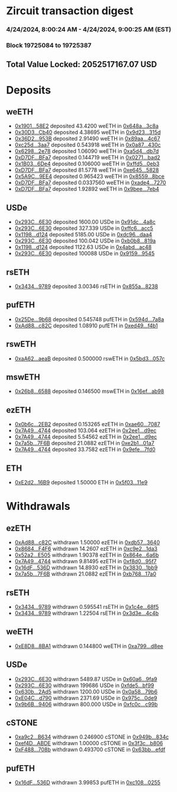 # Zircuit transaction digest
### 4/24/2024, 8:00:24 AM - 4/24/2024, 9:00:25 AM (EST)
### Block 19725084 to 19725387

## Total Value Locked: 2052517167.07 USD

# Deposits
## weETH
- [0x1901...58E2](https://etherscan.io/address/0x190116fBb26b8C72d52e32a99984B87865C058E2) deposited 43.4200 weETH in [0x648a...3c8a](https://etherscan.io/tx/0x190116fBb26b8C72d52e32a99984B87865C058E2)
- [0x30D3...Cb40](https://etherscan.io/address/0x30D348B17f5cC58463C8b79778C3F5e80390Cb40) deposited 4.38695 weETH in [0x9d23...315d](https://etherscan.io/tx/0x30D348B17f5cC58463C8b79778C3F5e80390Cb40)
- [0x36D2...953B](https://etherscan.io/address/0x36D2C9a2d75682BcD6404CE109601ff56F2f953B) deposited 2.91490 weETH in [0x89aa...4c67](https://etherscan.io/tx/0x36D2C9a2d75682BcD6404CE109601ff56F2f953B)
- [0xc25d...3aa7](https://etherscan.io/address/0xc25d35024Dd497D3825115828994Bb08D12a3aa7) deposited 0.543918 weETH in [0x0a87...430c](https://etherscan.io/tx/0xc25d35024Dd497D3825115828994Bb08D12a3aa7)
- [0x6298...2e78](https://etherscan.io/address/0x629898596DC5f16c31aF69382AB7985654332e78) deposited 1.06090 weETH in [0xa5d4...db7d](https://etherscan.io/tx/0x629898596DC5f16c31aF69382AB7985654332e78)
- [0xD7DF...BFa7](https://etherscan.io/address/0xD7DF7E085214743530afF339aFC420c7c720BFa7) deposited 0.144719 weETH in [0x0271...bad2](https://etherscan.io/tx/0xD7DF7E085214743530afF339aFC420c7c720BFa7)
- [0x1B03...6De4](https://etherscan.io/address/0x1B0383F2cCa1939827A65467F9d79aF00e316De4) deposited 0.106000 weETH in [0xffd5...0eb3](https://etherscan.io/tx/0x1B0383F2cCa1939827A65467F9d79aF00e316De4)
- [0xD7DF...BFa7](https://etherscan.io/address/0xD7DF7E085214743530afF339aFC420c7c720BFa7) deposited 81.5778 weETH in [0xe645...5828](https://etherscan.io/tx/0xD7DF7E085214743530afF339aFC420c7c720BFa7)
- [0x5A9C...9EE4](https://etherscan.io/address/0x5A9C734d86b596b381D042F63fe5FC98c7149EE4) deposited 0.965423 weETH in [0x8559...8bce](https://etherscan.io/tx/0x5A9C734d86b596b381D042F63fe5FC98c7149EE4)
- [0xD7DF...BFa7](https://etherscan.io/address/0xD7DF7E085214743530afF339aFC420c7c720BFa7) deposited 0.0337560 weETH in [0xade4...7270](https://etherscan.io/tx/0xD7DF7E085214743530afF339aFC420c7c720BFa7)
- [0xD7DF...BFa7](https://etherscan.io/address/0xD7DF7E085214743530afF339aFC420c7c720BFa7) deposited 1.92892 weETH in [0x9bee...7eb4](https://etherscan.io/tx/0xD7DF7E085214743530afF339aFC420c7c720BFa7)
## USDe
- [0x293C...6E30](https://etherscan.io/address/0x293C6937D8D82e05B01335F7B33FBA0c8e256E30) deposited 1600.00 USDe in [0x91dc...4a8c](https://etherscan.io/tx/0x293C6937D8D82e05B01335F7B33FBA0c8e256E30)
- [0x293C...6E30](https://etherscan.io/address/0x293C6937D8D82e05B01335F7B33FBA0c8e256E30) deposited 327.339 USDe in [0xffc6...acc5](https://etherscan.io/tx/0x293C6937D8D82e05B01335F7B33FBA0c8e256E30)
- [0x1198...d124](https://etherscan.io/address/0x119840Df868DF04F2f50897A7C78201451E4d124) deposited 5185.00 USDe in [0xdc96...daa4](https://etherscan.io/tx/0x119840Df868DF04F2f50897A7C78201451E4d124)
- [0x293C...6E30](https://etherscan.io/address/0x293C6937D8D82e05B01335F7B33FBA0c8e256E30) deposited 100.042 USDe in [0xb0b8...819a](https://etherscan.io/tx/0x293C6937D8D82e05B01335F7B33FBA0c8e256E30)
- [0x1198...d124](https://etherscan.io/address/0x119840Df868DF04F2f50897A7C78201451E4d124) deposited 1122.63 USDe in [0x4abd...ac48](https://etherscan.io/tx/0x119840Df868DF04F2f50897A7C78201451E4d124)
- [0x293C...6E30](https://etherscan.io/address/0x293C6937D8D82e05B01335F7B33FBA0c8e256E30) deposited 100088 USDe in [0x9159...9545](https://etherscan.io/tx/0x293C6937D8D82e05B01335F7B33FBA0c8e256E30)
## rsETH
- [0x3434...9789](https://etherscan.io/address/0x34349c5569e7B846c3558961552D2202760A9789) deposited 3.00346 rsETH in [0x855a...8238](https://etherscan.io/tx/0x34349c5569e7B846c3558961552D2202760A9789)
## pufETH
- [0x25De...9b68](https://etherscan.io/address/0x25De77fCC0207bD33873ba5C0B2e10aE6A989b68) deposited 0.545748 pufETH in [0x594d...7a8a](https://etherscan.io/tx/0x25De77fCC0207bD33873ba5C0B2e10aE6A989b68)
- [0xAd88...c82C](https://etherscan.io/address/0xAd88b04C8316bA080bDb148457Cd1b5B03F3c82C) deposited 1.08910 pufETH in [0xed49...f4b1](https://etherscan.io/tx/0xAd88b04C8316bA080bDb148457Cd1b5B03F3c82C)
## rswETH
- [0xaA62...aeaB](https://etherscan.io/address/0xaA62A7eA6042fb8c0a6118d424249ddFA1c1aeaB) deposited 0.500000 rswETH in [0x5bd3...057c](https://etherscan.io/tx/0xaA62A7eA6042fb8c0a6118d424249ddFA1c1aeaB)
## mswETH
- [0x26b8...6588](https://etherscan.io/address/0x26b814A9713A1AF88f49b639a9B656C09Ea56588) deposited 0.146500 mswETH in [0x16ef...ab98](https://etherscan.io/tx/0x26b814A9713A1AF88f49b639a9B656C09Ea56588)
## ezETH
- [0x0b6c...2EB2](https://etherscan.io/address/0x0b6c27693D0649b3aE016d3A0158FaC345b62EB2) deposited 0.153265 ezETH in [0xae60...7087](https://etherscan.io/tx/0x0b6c27693D0649b3aE016d3A0158FaC345b62EB2)
- [0x7A49...4744](https://etherscan.io/address/0x7A493Be5c2ce014cD049Bf178a1ac0Db1B434744) deposited 103.064 ezETH in [0x2ee1...d9ec](https://etherscan.io/tx/0x7A493Be5c2ce014cD049Bf178a1ac0Db1B434744)
- [0x7A49...4744](https://etherscan.io/address/0x7A493Be5c2ce014cD049Bf178a1ac0Db1B434744) deposited 5.54562 ezETH in [0x2ee1...d9ec](https://etherscan.io/tx/0x7A493Be5c2ce014cD049Bf178a1ac0Db1B434744)
- [0x7a5b...7F6B](https://etherscan.io/address/0x7a5ba60b928b7e2087725098371F03c01ccD7F6B) deposited 21.0882 ezETH in [0xe2b1...01a7](https://etherscan.io/tx/0x7a5ba60b928b7e2087725098371F03c01ccD7F6B)
- [0x7A49...4744](https://etherscan.io/address/0x7A493Be5c2ce014cD049Bf178a1ac0Db1B434744) deposited 33.7582 ezETH in [0x9efe...7fd0](https://etherscan.io/tx/0x7A493Be5c2ce014cD049Bf178a1ac0Db1B434744)
## ETH
- [0xE2d2...16B9](https://etherscan.io/address/0xE2d2b185878Fc176A244035B9188c3436A7B16B9) deposited 1.50000 ETH in [0x5f03...11e9](https://etherscan.io/tx/0xE2d2b185878Fc176A244035B9188c3436A7B16B9)
# Withdrawals
## ezETH
- [0xAd88...c82C](https://etherscan.io/address/0xAd88b04C8316bA080bDb148457Cd1b5B03F3c82C) withdrawn 1.50000 ezETH in [0xdb57...3640](https://etherscan.io/tx/0xAd88b04C8316bA080bDb148457Cd1b5B03F3c82C)
- [0x8684...F4F6](https://etherscan.io/address/0x868490398931ffEaD3c38d6D9aF71F4F06D3F4F6) withdrawn 14.2607 ezETH in [0xc9e2...1da3](https://etherscan.io/tx/0x868490398931ffEaD3c38d6D9aF71F4F06D3F4F6)
- [0x52a2...E505](https://etherscan.io/address/0x52a259aC0C04666fb0fE44eD1fD4b82FF0DcE505) withdrawn 1.90378 ezETH in [0x864e...6a6b](https://etherscan.io/tx/0x52a259aC0C04666fb0fE44eD1fD4b82FF0DcE505)
- [0x7A49...4744](https://etherscan.io/address/0x7A493Be5c2ce014cD049Bf178a1ac0Db1B434744) withdrawn 9.81495 ezETH in [0xf8d0...95f7](https://etherscan.io/tx/0x7A493Be5c2ce014cD049Bf178a1ac0Db1B434744)
- [0x16dF...536D](https://etherscan.io/address/0x16dFb5F432d72D11CB357e6564cF9337fcB0536D) withdrawn 14.8930 ezETH in [0x3830...1bb9](https://etherscan.io/tx/0x16dFb5F432d72D11CB357e6564cF9337fcB0536D)
- [0x7a5b...7F6B](https://etherscan.io/address/0x7a5ba60b928b7e2087725098371F03c01ccD7F6B) withdrawn 21.0882 ezETH in [0xb768...17a0](https://etherscan.io/tx/0x7a5ba60b928b7e2087725098371F03c01ccD7F6B)
## rsETH
- [0x3434...9789](https://etherscan.io/address/0x34349c5569e7B846c3558961552D2202760A9789) withdrawn 0.595541 rsETH in [0x1c4e...68f5](https://etherscan.io/tx/0x34349c5569e7B846c3558961552D2202760A9789)
- [0x3434...9789](https://etherscan.io/address/0x34349c5569e7B846c3558961552D2202760A9789) withdrawn 1.22504 rsETH in [0x3d3e...4c4b](https://etherscan.io/tx/0x34349c5569e7B846c3558961552D2202760A9789)
## weETH
- [0xE8D8...8BA1](https://etherscan.io/address/0xE8D81aF086258Ef001428D9a64C3B29cAB7a8BA1) withdrawn 0.144800 weETH in [0xa799...d8ee](https://etherscan.io/tx/0xE8D81aF086258Ef001428D9a64C3B29cAB7a8BA1)
## USDe
- [0x293C...6E30](https://etherscan.io/address/0x293C6937D8D82e05B01335F7B33FBA0c8e256E30) withdrawn 5489.87 USDe in [0x60a6...9fa9](https://etherscan.io/tx/0x293C6937D8D82e05B01335F7B33FBA0c8e256E30)
- [0x293C...6E30](https://etherscan.io/address/0x293C6937D8D82e05B01335F7B33FBA0c8e256E30) withdrawn 199686 USDe in [0xfde5...bf99](https://etherscan.io/tx/0x293C6937D8D82e05B01335F7B33FBA0c8e256E30)
- [0x630b...2Ad5](https://etherscan.io/address/0x630b1117BA7EDA4D97090B7B146eaa1Dd1712Ad5) withdrawn 1200.00 USDe in [0x0a58...79b6](https://etherscan.io/tx/0x630b1117BA7EDA4D97090B7B146eaa1Dd1712Ad5)
- [0xE04C...d790](https://etherscan.io/address/0xE04CA03C35549270e50e5E0dBB5eCcc9b9c0d790) withdrawn 2371.69 USDe in [0x975c...0de9](https://etherscan.io/tx/0xE04CA03C35549270e50e5E0dBB5eCcc9b9c0d790)
- [0x9b6B...9406](https://etherscan.io/address/0x9b6B68094B3B28093cc306B2aEF3917038789406) withdrawn 800.000 USDe in [0xfc0c...c99b](https://etherscan.io/tx/0x9b6B68094B3B28093cc306B2aEF3917038789406)
## cSTONE
- [0xa9c2...B634](https://etherscan.io/address/0xa9c2fB1FDc96dF0D2958E10F4b7912B36c83B634) withdrawn 0.246900 cSTONE in [0x949b...834c](https://etherscan.io/tx/0xa9c2fB1FDc96dF0D2958E10F4b7912B36c83B634)
- [0xef4D...ABDE](https://etherscan.io/address/0xef4Dc30fd3435A56C029fC9aF8CD4Cc6685cABDE) withdrawn 1.00000 cSTONE in [0x3f3c...b806](https://etherscan.io/tx/0xef4Dc30fd3435A56C029fC9aF8CD4Cc6685cABDE)
- [0xF488...708b](https://etherscan.io/address/0xF488Aa25A94953Ea6550d263D8b4620d6c95708b) withdrawn 0.493700 cSTONE in [0x63bb...efdf](https://etherscan.io/tx/0xF488Aa25A94953Ea6550d263D8b4620d6c95708b)
## pufETH
- [0x16dF...536D](https://etherscan.io/address/0x16dFb5F432d72D11CB357e6564cF9337fcB0536D) withdrawn 3.99853 pufETH in [0xc108...0255](https://etherscan.io/tx/0x16dFb5F432d72D11CB357e6564cF9337fcB0536D)

